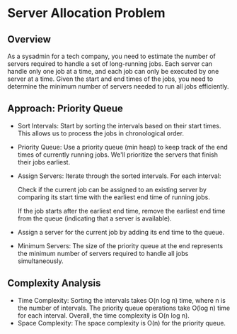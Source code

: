 # Server Allocation Problem
## Overview
As a sysadmin for a tech company, you need to estimate the number of servers required to handle a set of long-running jobs. Each server can handle only one job at a time, and each job can only be executed by one server at a time. Given the start and end times of the jobs, you need to determine the minimum number of servers needed to run all jobs efficiently.

## Approach: Priority Queue
* Sort Intervals: Start by sorting the intervals based on their start times. This allows us to process the jobs in chronological order.
* Priority Queue: Use a priority queue (min heap) to keep track of the end times of currently running jobs. We'll prioritize the servers that finish their jobs earliest.
* Assign Servers: Iterate through the sorted intervals. For each interval:

  Check if the current job can be assigned to an existing server by comparing its start time with the earliest end time of running jobs.
  
  If the job starts after the earliest end time, remove the earliest end time from the queue (indicating that a server is available).
* Assign a server for the current job by adding its end time to the queue.
* Minimum Servers: The size of the priority queue at the end represents the minimum number of servers required to handle all jobs simultaneously.

## Complexity Analysis
* Time Complexity: Sorting the intervals takes O(n log n) time, where n is the number of intervals. The priority queue operations take O(log n) time for each interval. Overall, the time complexity is O(n log n).
* Space Complexity: The space complexity is O(n) for the priority queue.
